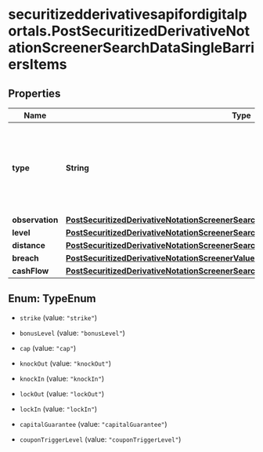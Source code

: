# securitizedderivativesapifordigitalportals.PostSecuritizedDerivativeNotationScreenerSearchDataSingleBarriersItems

## Properties

Name | Type | Description | Notes
------------ | ------------- | ------------- | -------------
**type** | **String** | The type of the barrier. See endpoint &#x60;/securitized-derivative/barrier/type/list&#x60; for additional information. Note that not all barrier types listed in the mentioned endpoint can be used as a parameter. | Value | Description | | --- | --- | | strike | Represents the underlying level that needs to be reached in order for the securitized derivative to yield a profit; particularly relevant for reverse convertible bonds, sprint/outperformance certificates, capital-protection certificates, warrants and knock-out certificates. | | bonusLevel | Represents the underlying level considered for repayment if the knock-in barrier is intact; particularly relevant for bonus certificates. | | cap | Represents the maximum underlying level considered for repayment; particularly relevant for discount certificates, bonus certificates, and capital-protection certificates. | | knockOut | Represents the underlying level where a securitized derivative is terminated and becomes (nearly) worthless; particularly relevant for knock-out certificates. | | knockIn | Represents the underling level at which a certain product feature (such as a bonus payment) is lost; particularly relevant for bonus certificates but also for securitized derivatives that might have additional protection such as reverse convertible bonds, discount certificates, and capital-protection certificates. | | lockOut | Represents the underlying level at which the securitized derivative is terminated yielding a predefined amount; particularly relevant for capital-protection certificates and express certificates but currently not supported for the latter. | | lockIn | Represents the underlying level at which a certain repayment at maturity is ensured; particularly relevant for capital-protection certificates and express certificates but currently not supported for the latter. | | capitalGuarantee | Represents the underlying level corresponding to a guranteed repayment; particularly relevant for capital-protection certificates. | | couponTriggerLevel | Represents the underlying level at which a partial payment (such as a conditional coupon) is lost; particularly relevant for capital-protection certificates and express certificates but currently not supported for the latter. |   | [optional] 
**observation** | [**PostSecuritizedDerivativeNotationScreenerSearchDataSingleBarriersItemsObservation**](PostSecuritizedDerivativeNotationScreenerSearchDataSingleBarriersItemsObservation.md) |  | [optional] 
**level** | [**PostSecuritizedDerivativeNotationScreenerSearchDataSingleBarriersItemsLevel**](PostSecuritizedDerivativeNotationScreenerSearchDataSingleBarriersItemsLevel.md) |  | [optional] 
**distance** | [**PostSecuritizedDerivativeNotationScreenerSearchDataSingleBarriersItemsDistance**](PostSecuritizedDerivativeNotationScreenerSearchDataSingleBarriersItemsDistance.md) |  | [optional] 
**breach** | [**PostSecuritizedDerivativeNotationScreenerValueRangesGetDataSingleBarriersItemsBreach**](PostSecuritizedDerivativeNotationScreenerValueRangesGetDataSingleBarriersItemsBreach.md) |  | [optional] 
**cashFlow** | [**PostSecuritizedDerivativeNotationScreenerSearchDataSingleBarriersItemsCashFlow**](PostSecuritizedDerivativeNotationScreenerSearchDataSingleBarriersItemsCashFlow.md) |  | [optional] 



## Enum: TypeEnum


* `strike` (value: `"strike"`)

* `bonusLevel` (value: `"bonusLevel"`)

* `cap` (value: `"cap"`)

* `knockOut` (value: `"knockOut"`)

* `knockIn` (value: `"knockIn"`)

* `lockOut` (value: `"lockOut"`)

* `lockIn` (value: `"lockIn"`)

* `capitalGuarantee` (value: `"capitalGuarantee"`)

* `couponTriggerLevel` (value: `"couponTriggerLevel"`)




